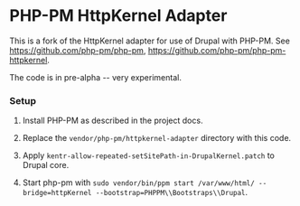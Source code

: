 # PHP-PM HttpKernel Adapter

This is a fork of the HttpKernel adapter for use of Drupal with PHP-PM. See https://github.com/php-pm/php-pm, https://github.com/php-pm/php-pm-httpkernel.

The code is in pre-alpha -- very experimental.

### Setup

  1. Install PHP-PM as described in the project docs.

  2. Replace the `vendor/php-pm/httpkernel-adapter` directory with this code.

  3. Apply `kentr-allow-repeated-setSitePath-in-DrupalKernel.patch` to Drupal core.

  4. Start php-pm with `sudo vendor/bin/ppm start /var/www/html/ --bridge=httpKernel --bootstrap=PHPPM\\Bootstraps\\Drupal`.
